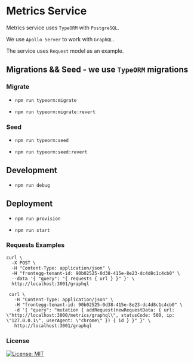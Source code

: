 # Metrics Service

Metrics service uses `TypeORM` with `PostgreSQL`.


We use `Apollo Server` to work with `GraphQL`.

The service uses `Request` model as an example.

## Migrations && Seed - we use `TypeORM` migrations


### Migrate
   * `npm run typeorm:migrate`

   * `npm run typeorm:migrate:revert`

### Seed
   * `npm run typeorm:seed`

   * `npm run typeorm:seed:revert`


## Development

   * `npm run debug`


## Deployment

   * `npm run provision`

   * `npm run start`
   
### Requests Examples

    curl \
      -X POST \
      -H "Content-Type: application/json" \
      -H "frontegg-tenant-id: 90b02525-0d38-415e-8e23-dc4d8c1c4cb0" \
      --data '{ "query": "{ requests { url } }" }' \
      http://localhost:3001/graphql
      
     curl \
       -H "Content-Type: application/json" \
       -H "frontegg-tenant-id: 90b02525-0d38-415e-8e23-dc4d8c1c4cb0" \
       -d '{ "query": "mutation { addRequest(newRequestData: { url: \"http://localhost:3000/metrics/graphql\", statusCode: 500, ip: \"127.0.0.1\", userAgent: \"chrome\" }) { id } }" }' \
       http://localhost:3001/graphql
      

### License 
[![License: MIT](https://img.shields.io/badge/License-MIT-blue.svg)](https://opensource.org/licenses/MIT)


